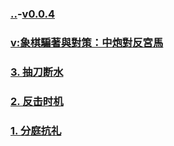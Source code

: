 ### [..](..)-[v0.0.4](https://github.com/littleflute/cchess/edit/master/ref/pu/PianZhaoYuDuiCe/5/readme.md)
### [v:象棋騙著與對策：中炮對反宮馬](https://www.youtube.com/watch?v=rjhS7pSukLY)
### [3. 抽刀断水](3)
### [2. 反击时机](2)
### [1. 分庭抗礼](1)
